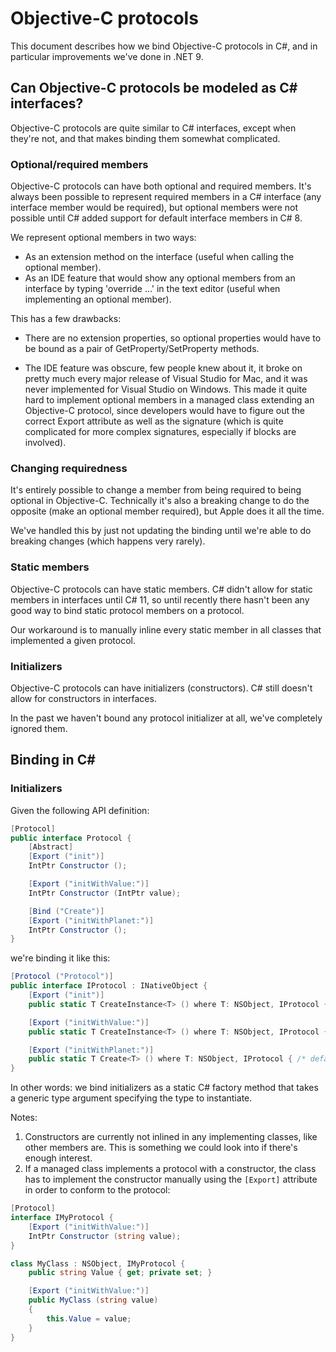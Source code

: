 # Objective-C protocols

This document describes how we bind Objective-C protocols in C#, and in
particular improvements we've done in .NET 9.

## Can Objective-C protocols be modeled as C# interfaces?

Objective-C protocols are quite similar to C# interfaces, except when they're
not, and that makes binding them somewhat complicated.

### Optional/required members

Objective-C protocols can have both optional and required members. It's always
been possible to represent required members in a C# interface (any interface
member would be required), but optional members were not possible until C#
added support for default interface members in C# 8.

We represent optional members in two ways:

* As an extension method on the interface (useful when calling the optional member).
* As an IDE feature that would show any optional members from an interface by
  typing 'override ...' in the text editor (useful when implementing an optional member).

This has a few drawbacks:

* There are no extension properties, so optional properties would have to be
  bound as a pair of GetProperty/SetProperty methods.

* The IDE feature was obscure, few people knew about it, it broke on pretty
  much every major release of Visual Studio for Mac, and it was never
  implemented for Visual Studio on Windows. This made it quite hard to
  implement optional members in a managed class extending an Objective-C
  protocol, since developers would have to figure out the correct Export
  attribute as well as the signature (which is quite complicated for more
  complex signatures, especially if blocks are involved).

### Changing requiredness

It's entirely possible to change a member from being required to being optional
in Objective-C. Technically it's also a breaking change to do the opposite (make
an optional member required), but Apple does it all the time.

We've handled this by just not updating the binding until we're able to do
breaking changes (which happens very rarely).

### Static members

Objective-C protocols can have static members. C# didn't allow for static
members in interfaces until C# 11, so until recently there hasn't been any
good way to bind static protocol members on a protocol.

Our workaround is to manually inline every static member in all classes that
implemented a given protocol.

### Initializers

Objective-C protocols can have initializers (constructors). C# still doesn't
allow for constructors in interfaces.

In the past we haven't bound any protocol initializer at all, we've completely
ignored them.

## Binding in C#

### Initializers

Given the following API definition:

```cs
[Protocol]
public interface Protocol {
    [Abstract]
    [Export ("init")]
    IntPtr Constructor ();

    [Export ("initWithValue:")]
    IntPtr Constructor (IntPtr value);

    [Bind ("Create")]
    [Export ("initWithPlanet:")]
    IntPtr Constructor ();
}
```

we're binding it like this:

```cs
[Protocol ("Protocol")]
public interface IProtocol : INativeObject {
    [Export ("init")]
    public static T CreateInstance<T> () where T: NSObject, IProtocol { /* default implementation */ }

    [Export ("initWithValue:")]
    public static T CreateInstance<T> () where T: NSObject, IProtocol { /* default implementation */ }

    [Export ("initWithPlanet:")]
    public static T Create<T> () where T: NSObject, IProtocol { /* default implementation */ }
}
```

In other words: we bind initializers as a static C# factory method that takes
a generic type argument specifying the type to instantiate.

Notes:

1. Constructors are currently not inlined in any implementing classes, like
   other members are. This is something we could look into if there's enough
   interest.
2. If a managed class implements a protocol with a constructor, the class has
   to implement the constructor manually using the `[Export]` attribute in
   order to conform to the protocol:

```cs
[Protocol]
interface IMyProtocol {
    [Export ("initWithValue:")]
    IntPtr Constructor (string value);
}
```

```cs
class MyClass : NSObject, IMyProtocol {
    public string Value { get; private set; }

    [Export ("initWithValue:")]
    public MyClass (string value)
    {
        this.Value = value;
    }
}
```
